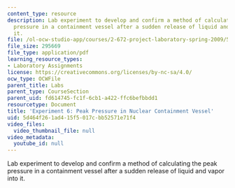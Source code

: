 ```yaml
---
content_type: resource
description: Lab experiment to develop and confirm a method of calculating the peak
  pressure in a containment vessel after a sudden release of liquid and vapor into
  it.
file: /ol-ocw-studio-app/courses/2-672-project-laboratory-spring-2009/5d464f261ad415f5017cbb52571e71f4_peak_press.pdf
file_size: 295669
file_type: application/pdf
learning_resource_types:
- Laboratory Assignments
license: https://creativecommons.org/licenses/by-nc-sa/4.0/
ocw_type: OCWFile
parent_title: Labs
parent_type: CourseSection
parent_uid: fd614745-fc1f-6cb1-a422-ffc6befbbdd1
resourcetype: Document
title: 'Experiment 6: Peak Pressure in Nuclear Containment Vessel'
uid: 5d464f26-1ad4-15f5-017c-bb52571e71f4
video_files:
  video_thumbnail_file: null
video_metadata:
  youtube_id: null
---
```

Lab experiment to develop and confirm a method of calculating the peak pressure in a containment vessel after a sudden release of liquid and vapor into it.